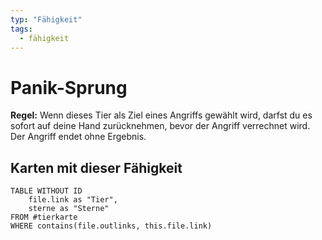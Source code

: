 ```yaml
---
typ: "Fähigkeit"
tags:
  - fähigkeit
---
```


# Panik-Sprung

**Regel:** Wenn dieses Tier als Ziel eines Angriffs gewählt wird, darfst du es sofort auf deine Hand zurücknehmen, bevor der Angriff verrechnet wird. Der Angriff endet ohne Ergebnis.

## Karten mit dieser Fähigkeit

```dataview
TABLE WITHOUT ID   
	file.link as "Tier",   
	sterne as "Sterne" 
FROM #tierkarte
WHERE contains(file.outlinks, this.file.link)
````


